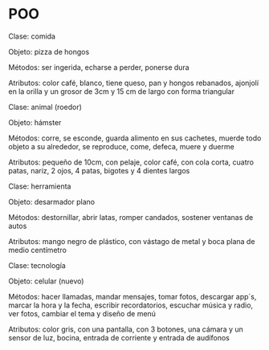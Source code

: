 # POO
Clase: comida

Objeto: pizza de hongos

Métodos: ser ingerida, echarse a perder, ponerse dura

Atributos: color café, blanco, tiene queso, pan y hongos rebanados, ajonjolí en la orilla y un grosor de 3cm y 15 cm de largo con forma triangular



Clase: animal (roedor)

Objeto: hámster

Métodos: corre, se esconde, guarda alimento en sus cachetes, muerde todo objeto a su alrededor, se reproduce, come, defeca, muere y duerme

Atributos: pequeño de 10cm, con pelaje, color café, con cola corta, cuatro patas, nariz, 2 ojos, 4 patas, bigotes y 4 dientes largos



Clase: herramienta

Objeto: desarmador plano

Métodos: destornillar, abrir latas, romper candados, sostener ventanas de autos

Atributos: mango negro de plástico, con vástago de metal y boca plana de medio centímetro



Clase: tecnología

Objeto: celular (nuevo)

Métodos: hacer llamadas, mandar mensajes, tomar fotos, descargar app´s, marcar la hora y la fecha, escribir recordatorios, escuchar música y radio, ver fotos, cambiar el tema y diseño de menú

Atributos: color gris, con una pantalla, con 3 botones, una cámara y un sensor de luz, bocina, entrada de corriente y entrada de audífonos
